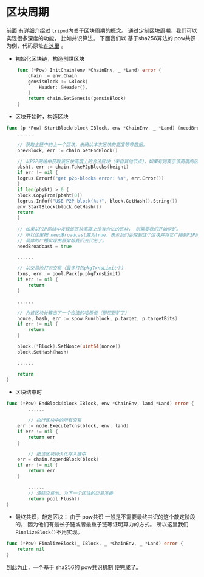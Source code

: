 # 区块周期 

[前面](4.4tripod.md) 有详细介绍过 `tripod`内关于区块周期的概念。 通过定制区块周期，我们可以实现很多深度的功能， 比如共识算法。 下面我们以
基于sha256算法的 pow共识 为例，代码原址[在这里](https://github.com/Lawliet-Chan/yu/blob/master/apps/pow/pow.go) 。  

- 初始化区块链，构造创世区块
```go
    func (*Pow) InitChain(env *ChainEnv, _ *Land) error {
    	chain := env.Chain
    	gensisBlock := &Block{
    		Header: &Header{},
    	}
    	return chain.SetGenesis(gensisBlock)
    }
```  

- 区块开始时，构造区块
```go
func (p *Pow) StartBlock(block IBlock, env *ChainEnv, _ *Land) (needBroadcast bool, err error) {
    ......

    // 获取主链中的上一个区块，来确认本次区块的高度等等数据。
    prevBlock, err := chain.GetEndBlock()

    // 从P2P网络中获取该区块高度上的合法区块（来自其他节点），如果有则表示该高度的区块已经被别的节点挖到，直接返回。
    pbsht, err := chain.TakeP2pBlocks(height)
    if err != nil {
   	logrus.Errorf("get p2p-blocks error: %s", err.Error())
    }
    if len(pbsht) > 0 {
   	block.CopyFrom(pbsht[0])
   	logrus.Infof("USE P2P block(%s)", block.GetHash().String())
   	env.StartBlock(block.GetHash())
   	return
    }
    
    // 如果从P2P网络中发现该区块高度上没有合法的区块， 则需要我们开始挖矿。
    // 所以这里把 needBroadcast置为true，表示我们会挖到这个区块并将它广播到P2P网络中去，
    // 具体的广播实现由框架帮我们去代劳了。
    needBroadcast = true

    ......

    // 从交易池打包交易（最多打包pkgTxnsLimit个)
    txns, err := pool.Pack(p.pkgTxnsLimit)
    if err != nil {
    	return
    }

    ......

    // 为该区块计算出了一个合法的哈希值（即挖到矿了）
    nonce, hash, err := spow.Run(block, p.target, p.targetBits)
    if err != nil {
        return
    }

    block.(*Block).SetNonce(uint64(nonce))
    block.SetHash(hash)

    ......

    return 
}
```  

- 区块结束时  
```go
func (*Pow) EndBlock(block IBlock, env *ChainEnv, land *Land) error {
        ......

        // 执行区块中的所有交易
	err := node.ExecuteTxns(block, env, land)
	if err != nil {
		return err
	}

        // 把该区块持久化存入链中
	err = chain.AppendBlock(block)
	if err != nil {
		return err
	}

        ......
        // 清除交易池，为下一个区块的交易准备  
        return pool.Flush()   
}

```  

- 最终共识，敲定区块： 
由于 pow共识 一般是不需要最终共识的这个敲定阶段的， 因为他们有最长子链或者最重子链等证明算力的方式。 所以这里我们 `FinalizeBlock()`不用实现。 
```go
func (*Pow) FinalizeBlock(_ IBlock, _ *ChainEnv, _ *Land) error {
	return nil
}
```

到此为止，一个基于 sha256的 pow共识机制 便完成了。